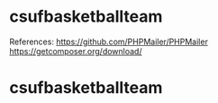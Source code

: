 # csufbasketballteam

References:
https://github.com/PHPMailer/PHPMailer
https://getcomposer.org/download/
# csufbasketballteam
